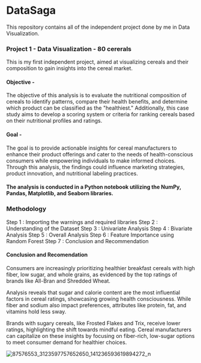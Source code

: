 # DataSaga
This repository contains all of the independent project done by me in Data Visualization.

### Project 1 - Data Visualization - 80 cererals
This is my first independent project, aimed at visualizing cereals and their composition to gain insights into the cereal market.

#### Objective - 
The objective of this analysis is to evaluate the nutritional composition of cereals to identify patterns, compare their health benefits, and determine which product can be classified as the "healthiest." Additionally, this case study aims to develop a scoring system or criteria for ranking cereals based on their nutritional profiles and ratings.

#### Goal - 
The goal is to provide actionable insights for cereal manufacturers to enhance their product offerings and cater to the needs of health-conscious consumers while empowering individuals to make informed choices. Through this analysis, the findings could influence marketing strategies, product innovation, and nutritional labeling practices.

#### The analysis is conducted in a Python notebook utilizing the NumPy, Pandas, Matplotlib, and Seaborn libraries.

### Methodology 
Step 1 : Importing the warnings and required libraries
Step 2 : Understanding of the Dataset
Step 3 : Univariate Analysis
Step 4 : Bivariate Analysis
Step 5 : Overall Analysis
Step 6 : Feature Importance using Random Forest
Step 7 : Conclusion and Recommendation


#### Conclusion and Recomendation

Consumers are increasingly prioritizing healthier breakfast cereals with high fiber, low sugar, and whole grains, as evidenced by the top ratings of brands like All-Bran and Shredded Wheat.

Analysis reveals that sugar and calorie content are the most influential factors in cereal ratings, showcasing growing health consciousness. While fiber and sodium also impact preferences, attributes like protein, fat, and vitamins hold less sway. 

Brands with sugary cereals, like Frosted Flakes and Trix, receive lower ratings, highlighting the shift towards mindful eating. Cereal manufacturers can capitalize on these insights by focusing on fiber-rich, low-sugar options to meet consumer demand for healthier choices.

![87576553_3123597757652650_141236593619894272_n](https://github.com/user-attachments/assets/1d065451-60b0-4a07-b6e4-d46819deccff)

